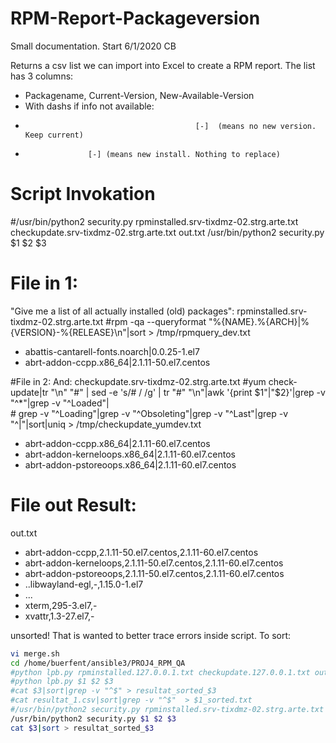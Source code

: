 # RPM-Report-Packageversion

Small documentation. Start 6/1/2020 CB

Returns a csv list we can import into Excel to create a RPM report.
The list has 3 columns:
- Packagename,  Current-Version,   New-Available-Version
- With dashs if info not available:
-                                           [-]  (means no new version. Keep current)            
-                   [-] (means new install. Nothing to replace)                                     


# Script Invokation
\#/usr/bin/python2 security.py rpminstalled.srv-tixdmz-02.strg.arte.txt checkupdate.srv-tixdmz-02.strg.arte.txt  out.txt
/usr/bin/python2 security.py $1 $2 $3

# File in 1:
"Give me a list of all actually installed (old) packages":
rpminstalled.srv-tixdmz-02.strg.arte.txt
#rpm -qa --queryformat "%{NAME}.%{ARCH}|%{VERSION}-%{RELEASE}\n"|sort > /tmp/rpmquery_dev.txt
- abattis-cantarell-fonts.noarch|0.0.25-1.el7
- abrt-addon-ccpp.x86_64|2.1.11-50.el7.centos

#File in 2:
And:
checkupdate.srv-tixdmz-02.strg.arte.txt
\#yum check-update|tr "\n" "#" | sed -e 's/# / /g' | tr "#" "\n"|awk '{print $1"|"$2}'|grep -v "^*"|grep -v "^Loaded"| \
\#         grep -v "^Loading"|grep -v "^Obsoleting"|grep -v "^Last"|grep -v "^|"|sort|uniq  > /tmp/checkupdate_yumdev.txt

- abrt-addon-ccpp.x86_64|2.1.11-60.el7.centos
- abrt-addon-kerneloops.x86_64|2.1.11-60.el7.centos
- abrt-addon-pstoreoops.x86_64|2.1.11-60.el7.centos

# File out Result:
out.txt
- abrt-addon-ccpp,2.1.11-50.el7.centos,2.1.11-60.el7.centos
- abrt-addon-kerneloops,2.1.11-50.el7.centos,2.1.11-60.el7.centos
- abrt-addon-pstoreoops,2.1.11-50.el7.centos,2.1.11-60.el7.centos
- ..libwayland-egl,-,1.15.0-1.el7
- ...
- xterm,295-3.el7,-
- xvattr,1.3-27.el7,-



unsorted! That is wanted to better trace errors inside script.
To sort:

```bash
vi merge.sh
cd /home/buerfent/ansible3/PROJ4_RPM_QA
#python lpb.py rpminstalled.127.0.0.1.txt checkupdate.127.0.0.1.txt out_checkupdate.127.0.0.1.txt
#python lpb.py $1 $2 $3
#cat $3|sort|grep -v "^$" > resultat_sorted_$3
#cat resultat_1.csv|sort|grep -v "^$"  > $1_sorted.txt
#/usr/bin/python2 security.py rpminstalled.srv-tixdmz-02.strg.arte.txt checkupdate.srv-tixdmz-02.strg.arte.txt  out.txt
/usr/bin/python2 security.py $1 $2 $3
cat $3|sort > resultat_sorted_$3
```
